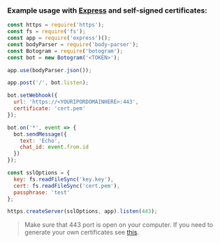 ### Example usage with [Express](https://www.npmjs.com/package/express) and self-signed certificates:

```javascript
const https = require('https');
const fs = require('fs');
const app = require('express')();
const bodyParser = require('body-parser');
const Botogram = require('botogram');
const bot = new Botogram('<TOKEN>');

app.use(bodyParser.json());

app.post('/', bot.listen);

bot.setWebhook({
  url: 'https://<YOURIPORDOMAINHERE>:443',
  certificate: 'cert.pem'
});

bot.on('*', event => {
  bot.sendMessage({
    text: 'Echo',
    chat_id: event.from.id
  })
});

const sslOptions = {
  key: fs.readFileSync('key.key'),
  cert: fs.readFileSync('cert.pem'),
  passphrase: 'test'
};

https.createServer(sslOptions, app).listen(443);
```

> Make sure that 443 port is open on your computer. If you need to generate your own certificates see [this](https://core.telegram.org/bots/self-signed).
